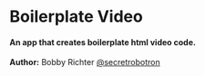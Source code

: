 Boilerplate Video
====================

#### An app that creates boilerplate html video code. ####

**Author:** Bobby Richter [@secretrobotron](http://twitter.com/secretrobotron)
